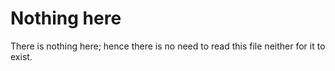 # Nothing here
There is nothing here; hence there is no need to read this file neither for it to exist. 
